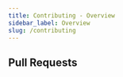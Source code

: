 ```yaml
---
title: Contributing - Overview
sidebar_label: Overview
slug: /contributing
---
```


## Pull Requests
